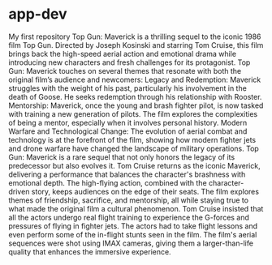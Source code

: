# app-dev
My first repository
Top Gun: Maverick is a thrilling sequel to the iconic 1986 film Top Gun. Directed by Joseph Kosinski and starring Tom Cruise, this film brings back the high-speed aerial action and emotional drama while introducing new characters and fresh challenges for its protagonist.
Top Gun: Maverick touches on several themes that resonate with both the original film’s audience and newcomers:
Legacy and Redemption: Maverick struggles with the weight of his past, particularly his involvement in the death of Goose. He seeks redemption through his relationship with Rooster.
Mentorship: Maverick, once the young and brash fighter pilot, is now tasked with training a new generation of pilots. The film explores the complexities of being a mentor, especially when it involves personal history.
Modern Warfare and Technological Change: The evolution of aerial combat and technology is at the forefront of the film, showing how modern fighter jets and drone warfare have changed the landscape of military operations.
Top Gun: Maverick is a rare sequel that not only honors the legacy of its predecessor but also evolves it. Tom Cruise returns as the iconic Maverick, delivering a performance that balances the character's brashness with emotional depth. The high-flying action, combined with the character-driven story, keeps audiences on the edge of their seats. The film explores themes of friendship, sacrifice, and mentorship, all while staying true to what made the original film a cultural phenomenon.
Tom Cruise insisted that all the actors undergo real flight training to experience the G-forces and pressures of flying in fighter jets. The actors had to take flight lessons and even perform some of the in-flight stunts seen in the film.
The film's aerial sequences were shot using IMAX cameras, giving them a larger-than-life quality that enhances the immersive experience.


